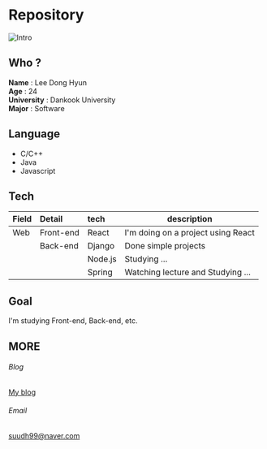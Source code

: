 
<!---
dongsuu/dongsuu is a ✨ special ✨ repository because its `README.md` (this file) appears on your GitHub profile.
You can click the Preview link to take a look at your changes.
--->
# Repository
 ![Intro](https://images.unsplash.com/photo-1517694712202-14dd9538aa97?ixlib=rb-1.2.1&ixid=MnwxMjA3fDB8MHxwaG90by1wYWdlfHx8fGVufDB8fHx8&auto=format&fit=crop&w=1470&q=80)
## Who ? 
 __Name__ : Lee Dong Hyun <br>
 __Age__ : 24 <br>
 __University__ : Dankook University <br>
 __Major__ : Software <br>
 
 ## Language 
 * C/C++ 
 * Java 
 * Javascript 
 
 ## Tech 
 | Field | Detail    | tech    | description |
 |---|:---|:---|---|
 | Web   | Front-end | React   | I'm doing on a project using React |
 |       | Back-end  | Django  | Done simple projects|
 |       |           | Node.js | Studying ...|
 |       |           | Spring  | Watching lecture and Studying ... |
        
 ## Goal 
 I'm studying Front-end, Back-end, etc. 
 
 ## MORE 
 ###### Blog
 [My blog](https://hyunn99.tistory.com)
 ###### Email
 suudh99@naver.com
 
